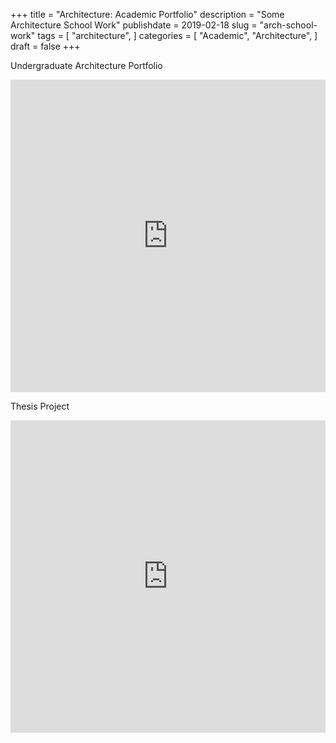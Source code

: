+++
title = "Architecture: Academic Portfolio"
description = "Some Architecture School Work"
publishdate = 2019-02-18
slug = "arch-school-work"
tags = [
    "architecture",
]
categories = [
    "Academic",
    "Architecture",
]
draft = false
+++

Undergraduate Architecture Portfolio

<iframe src="https://e.issuu.com/anonymous-embed.html?u=guitalarico&d=myarchitecture" style="border:none;width:100%;height:500px;" allowfullscreen></iframe>

Thesis Project

<iframe src="https://e.issuu.com/anonymous-embed.html?u=guitalarico&d=urban_data_center" style="border:none;width:100%;height:500px;" allowfullscreen></iframe>
